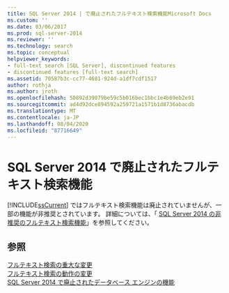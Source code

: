 ```yaml
---
title: SQL Server 2014 | で廃止されたフルテキスト検索機能Microsoft Docs
ms.custom: ''
ms.date: 03/06/2017
ms.prod: sql-server-2014
ms.reviewer: ''
ms.technology: search
ms.topic: conceptual
helpviewer_keywords:
- full-text search [SQL Server], discontinued features
- discontinued features [full-text search]
ms.assetid: 70587b3c-cc77-4681-924d-a1df7cdf1517
author: rothja
ms.author: jroth
ms.openlocfilehash: 50892d39079be59c5b016bec1bbc1e4b69eb2e91
ms.sourcegitcommit: ad4d92dce894592a259721a1571b1d8736abacdb
ms.translationtype: MT
ms.contentlocale: ja-JP
ms.lasthandoff: 08/04/2020
ms.locfileid: "87716649"
---
```

# <a name="discontinued-full-text-search-features-in-sql-server-2014"></a>SQL Server 2014 で廃止されたフルテキスト検索機能
  [!INCLUDE[ssCurrent](../includes/sscurrent-md.md)] ではフルテキスト検索機能は廃止されていませんが、一部の機能が非推奨とされています。 詳細については、「 [SQL Server 2014 の非推奨のフルテキスト検索機能](../relational-databases/search/deprecated-full-text-search-features-in-sql-server-2016.md)」を参照してください。  
  
## <a name="see-also"></a>参照  
 [フルテキスト検索の重大な変更](breaking-changes-to-full-text-search.md)   
 [フルテキスト検索の動作の変更](behavior-changes-to-full-text-search.md)   
 [SQL Server 2014 で廃止されたデータベース エンジンの機能](discontinued-database-engine-functionality-in-sql-server-2016.md)  
  
  
